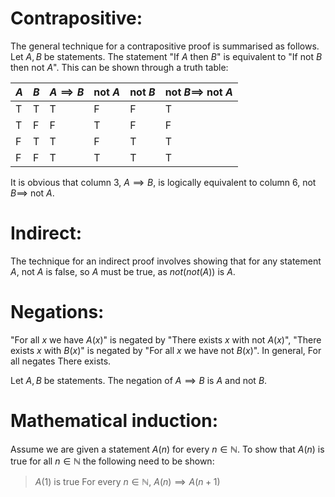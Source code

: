 
# Contrapositive:

The general technique for a contrapositive proof is summarised as follows. Let $A,B$ be statements. The statement "If $A$ then $B$" is equivalent to "If not $B$ then not $A$". This can be shown through a truth table:

| $A$ | $B$ | $A\implies B$ | not $A$ | not $B$ | not $B\implies$ not $A$ |
| --- | --- | ------------- | ------- | ------- | ----------------------- |
| T   | T   | T             | F       | F       | T                       |
| T   | F   | F             | T       | F       | F                       |
| F   | T   | T             | F       | T       | T                       |
| F   | F   | T             | T       | T       | T                        |
It is obvious that column 3, $A\implies B$, is logically equivalent to column 6, not $B\implies$ not $A$.

# Indirect:

The technique for an indirect proof involves showing that for any statement $A$, not $A$ is false, so $A$ must be true, as $not(not(A))$ is $A$.

# Negations:

"For all $x$ we have $A(x)$" is negated by "There exists $x$ with not $A(x)$", "There exists $x$ with $B(x)$" is negated by "For all $x$ we have not $B(x)$". In general, For all negates There exists.

Let $A,B$ be statements. The negation of $A\implies B$ is $A$ and not $B$.

# Mathematical induction:

Assume we are given a statement $A(n)$ for every $n\in\mathbb{N}$. To show that $A(n)$ is true for all $n\in\mathbb{N}$ the following need to be shown:
> $A(1)$ is true
> For every $n\in\mathbb{N}$, $A(n)\implies A(n+1)$